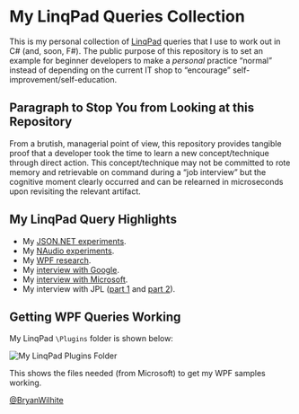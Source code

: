 # My LinqPad Queries Collection

This is my personal collection of [LinqPad](https://www.linqpad.net/) queries that I use to work out in C# (and, soon, F#). The public purpose of this repository is to set an example for beginner developers to make a _personal_ practice “normal” instead of depending on the current IT shop to “encourage” self-improvement/self-education.

## Paragraph to Stop You from Looking at this Repository

From a brutish, managerial point of view, this repository provides tangible proof that a developer took the time to learn a new concept/technique through direct action. This concept/technique may not be committed to rote memory and retrievable on command during a “job interview” but the cognitive moment clearly occurred and can be relearned in microseconds upon revisiting the relevant artifact.

## My LinqPad Query Highlights

* My [JSON.NET experiments](https://github.com/BryanWilhite/LinqPad/search?utf8=%E2%9C%93&q=Json.NET).
* My [NAudio experiments](https://github.com/BryanWilhite/LinqPad/tree/master/Queries/funkyKB/Audio).
* My [WPF research](https://github.com/BryanWilhite/LinqPad/tree/master/Queries/funkyKB/WPF).
* My [interview with Google](https://github.com/BryanWilhite/LinqPad/blob/master/Queries/funkyKB/Interview%20-%20Google.linq).
* My [interview with Microsoft](https://github.com/BryanWilhite/LinqPad/blob/master/Queries/funkyKB/Interview%20-%20Microsoft.linq).
* My interview with JPL ([part 1](https://github.com/BryanWilhite/LinqPad/blob/master/Queries/funkyKB/Interview%20-%20JPL%20(part%201).linq) and [part 2](https://github.com/BryanWilhite/LinqPad/blob/master/Queries/funkyKB/Interview%20-%20JPL%20(part%202).linq)).

## Getting WPF Queries Working

My LinqPad `\Plugins` folder is shown below:

![My LinqPad Plugins Folder](https://farm3.staticflickr.com/2843/32638645972_ce615f35af_z_d.jpg "My LinqPad Plugins Folder")

This shows the files needed (from Microsoft) to get my WPF samples working.

[@BryanWilhite](https://twitter.com/bryanwilhite)